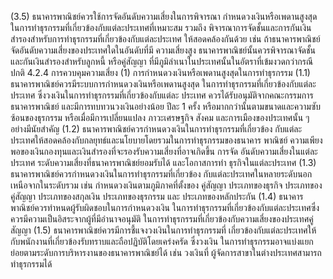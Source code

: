 (3.5) ธนาคารพาณิชย์ควรใช้การจัดอันดับความเสี่ยงในการพิจารณา
กำหนดวงเงินหรือเพดานสูงสุดในการทำธุรกรรมที่เกี่ยวข้องกับแต่ละประเทศที่เหมาะสม รวมถึง
พิจารณาการจัดชั้นและการกันเงินสำรองสำหรับการทำธุรกรรมที่เกี่ยวข้องกับแต่ละประเทศ
ให้สอดคล้องกันด้วย เช่น ถ้าธนาคารพาณิชย์จัดอันดับความเสี่ยงของประเทศใดในอันดับที่มี
ความเสี่ยงสูง ธนาคารพาณิชย์นั้นควรพิจารณาจัดชั้นและกันเงินสำรองสำหรับลูกหนี้ หรือคู่สัญญา
ที่มีภูมิลำเนาในประเทศนั้นในอัตราที่เข้มงวดกว่ากรณีปกติ
4.2.4 การควบคุมความเสี่ยง
(1) การกําหนดวงเงินหรือเพดานสูงสุดในการทําธุรกรรม
(1.1) ธนาคารพาณิชย์ควรมีระบบการกำหนดวงเงินหรือเพดานสูงสุด
ในการทำธุรกรรมที่เกี่ยวข้องกับแต่ละประเทศ ซึ่งวงเงินในการทำธุรกรรมที่เกี่ยวข้องกับแต่ละ
ประเทศ ควรได้รับอนุมัติจากคณะกรรมการธนาคารพาณิชย์ และมีการทบทวนวงเงินอย่างน้อย
ปีละ 1 ครั้ง หรือมากกว่านั้นตามขนาดและความซับซ้อนของธุรกรรม หรือเมื่อมีการเปลี่ยนแปลง
ภาวะเศรษฐกิจ สังคม และการเมืองของประเทศนั้น ๆ อย่างมีนัยสําคัญ
(1.2) ธนาคารพาณิชย์ควรกำหนดวงเงินในการทำธุรกรรมที่เกี่ยวข้อง
กับแต่ละประเทศให้สอดคล้องกับกลยุทธ์และนโยบายโดยรวมในการทําธุรกรรมของธนาคาร
พาณิชย์ ความเพียงพอของเงินกองทุนและเงินสำรองที่จะรองรับความเสี่ยงที่อาจเกิดขึ้น การจัด
อันดับความเสี่ยงในแต่ละประเทศ ระดับความเสี่ยงที่ธนาคารพาณิชย์ยอมรับได้ และโอกาสการทํา
ธุรกิจในแต่ละประเทศ
(1.3) ธนาคารพาณิชย์ควรกำหนดวงเงินในการทำธุรกรรมที่เกี่ยวข้อง
กับแต่ละประเทศในหลายระดับนอกเหนือจากในระดับรวม เช่น กำหนดวงเงินตามภูมิภาคที่ตั้งของ
คู่สัญญา ประเภทของธุรกิจ ประเภทของคู่สัญญา ประเภทของสกุลเงิน ประเภทของธุรกรรม และ
ประเภทของหลักประกัน
(1.4) ธนาคารพาณิชย์ควรทําหนดผู้รับผิดชอบในการกําหนดวงเงิน
ในการทำธุรกรรมที่เกี่ยวข้องกับแต่ละประเทศซึ่งควรมีความเป็นอิสระจากผู้ที่มีอำนาจอนุมัติ
ในการทำธุรกรรมที่เกี่ยวข้องกับความเสี่ยงของประเทศคู่สัญญา
(1.5) ธนาคารพาณิชย์ควรมีการชี้แจงวงเงินในการทำธุรกรรมที่
เกี่ยวข้องกับแต่ละประเทศให้กับพนักงานที่เกี่ยวข้องรับทราบและถือปฏิบัติโดยเคร่งครัด ซึ่งวงเงิน
ในการทำธุรกรรมอาจแบ่งแยกย่อยตามระดับการบริหารงานของธนาคารพาณิชย์ได้ เช่น วงเงินที่
ผู้จัดการสาขาในต่างประเทศสามารถทำธุรกรรมได้
